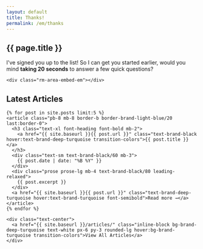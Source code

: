 ```yaml
---
layout: default
title: Thanks!
permalink: /em/thanks
---
```


<!-- Hero Section with Page Title -->
<section class="pt-20 pb-12 bg-white">
  <div class="max-w-4xl mx-auto px-6 text-center">
    <h1 class="text-4xl md:text-5xl lg:text-6xl font-heading font-bold mb-6 leading-tight text-brand-black">{{ page.title }}</h1>
  </div>
</section>

<div class="max-w-4xl mx-auto px-6 pb-12">
  <div class="bg-brand-white rounded-lg p-8 border border-brand-light-blue/20 mb-12">
    <p class="text-lg text-brand-black/80 mb-6 text-center">
      I've signed you up to the list! So I can get you started earlier, would you mind <strong>taking 20 seconds</strong> to answer a few quick questions?
    </p>

    <div class="rm-area-embed-em"></div>
  </div>

  <div class="border-t border-brand-light-blue/20 pt-12">
    <h2 class="text-2xl font-heading font-bold mb-8 text-brand-black">Latest Articles</h2>

    {% for post in site.posts limit:5 %}
    <article class="pb-8 mb-8 border-b border-brand-light-blue/20 last:border-0">
      <h3 class="text-xl font-heading font-bold mb-2">
        <a href="{{ site.baseurl }}{{ post.url }}" class="text-brand-black hover:text-brand-deep-turquoise transition-colors">{{ post.title }}</a>
      </h3>
      <div class="text-sm text-brand-black/60 mb-3">
        {{ post.date | date: "%B %Y" }}
      </div>
      <div class="prose prose-lg mb-4 text-brand-black/80 leading-relaxed">
        {{ post.excerpt }}
      </div>
      <a href="{{ site.baseurl }}{{ post.url }}" class="text-brand-deep-turquoise hover:text-brand-turquoise font-semibold">Read more →</a>
    </article>
    {% endfor %}

    <div class="text-center">
      <a href="{{ site.baseurl }}/articles/" class="inline-block bg-brand-deep-turquoise text-white px-6 py-3 rounded-lg hover:bg-brand-turquoise transition-colors">View All Articles</a>
    </div>
  </div>
</div>
